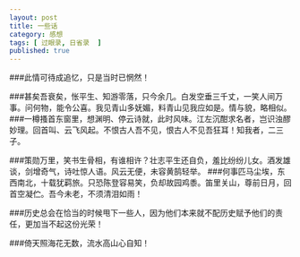 ```yaml
---
layout: post
title: 一些话
category: 感想
tags: [ 过眼录, 日省录  ]
published: true
---
```


###此情可待成追忆，只是当时已惘然！


###甚矣吾衰矣，怅平生、知游零落，只今余几。白发空垂三千丈，一笑人间万事。问何物，能令公喜。我见青山多妩媚，料青山见我应如是。情与貌，略相似。
###一樽搔首东窗里，想渊明、停云诗就，此时风味。江左沉酣求名者，岂识浊醪妙理。回首叫、云飞风起。不恨古人吾不见，恨古人不见吾狂耳！知我者，二三子。


###策勋万里，笑书生骨相，有谁相许？壮志平生还自负，羞比纷纷儿女。酒发雄谈，剑增奇气，诗吐惊人语。风云无便，未容黄鹄轻举。
###何事匹马尘埃，东西南北，十载犹羁旅。只恐陈登容易笑，负却故园鸡黍。笛里关山，尊前日月，回首空凝伫。吾今未老，不须清泪如雨！

###历史总会在恰当的时候甩下一些人，因为他们本来就不配历史赋予他们的责任，更加当不起这份光荣！


###倚天照海花无数，流水高山心自知！